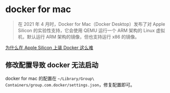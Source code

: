 # docker for mac

> 在 2021 年 4 月时，Docker for Mac（Docker Desktop）发布了对 Apple Silicon 的实验性支持，它会使用 QEMU 运行一个 ARM 架构的 Linux 虚拟机，默认运行 ARM 架构的镜像，但也支持运行 x86 的镜像。

[为什么在 Apple Silicon 上装 Docker 这么难](https://juejin.cn/post/7068481074736660494)

## 修改配置导致 docker 无法启动

docker for mac 的配置在 `~/Library/Group\ Containers/group.com.docker/settings.json`，修复配置即可。
